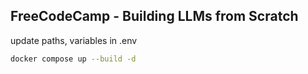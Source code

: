 ## FreeCodeCamp - Building LLMs from Scratch

update paths, variables in .env
```sh
docker compose up --build -d
```